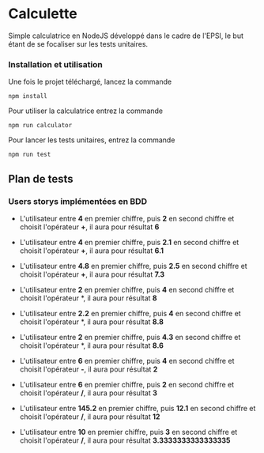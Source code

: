 # Calculette
Simple calculatrice en NodeJS développé dans le cadre de l'EPSI, le but étant
de se focaliser sur les tests unitaires.
### Installation et utilisation
Une fois le projet téléchargé, lancez la commande 
```
npm install
```
Pour utiliser la calculatrice entrez la commande
```
npm run calculator
```
Pour lancer les tests unitaires, entrez la commande
```
npm run test
```
## Plan de tests

### Users storys implémentées en BDD

 * L'utilisateur entre **4** en premier chiffre, puis **2** en second chiffre et choisit l'opérateur **+**, il aura pour résultat **6**
 * L'utilisateur entre **4** en premier chiffre, puis **2.1** en second chiffre et choisit l'opérateur **+**, il aura pour résultat **6.1**
 * L'utilisateur entre **4.8** en premier chiffre, puis **2.5** en second chiffre et choisit l'opérateur **+**, il aura pour résultat **7.3**

 * L'utilisateur entre **2** en premier chiffre, puis **4** en second chiffre et choisit l'opérateur *, il aura pour résultat **8**
 * L'utilisateur entre **2.2** en premier chiffre, puis **4** en second chiffre et choisit l'opérateur *, il aura pour résultat **8.8**
 * L'utilisateur entre **2** en premier chiffre, puis **4.3** en second chiffre et choisit l'opérateur *, il aura pour résultat **8.6**

 * L'utilisateur entre **6** en premier chiffre, puis **4** en second chiffre et choisit l'opérateur **-**, il aura pour résultat **2**

 * L'utilisateur entre **6** en premier chiffre, puis **2** en second chiffre et choisit l'opérateur **/**, il aura pour résultat **3**
 * L'utilisateur entre **145.2** en premier chiffre, puis **12.1** en second chiffre et choisit l'opérateur **/**, il aura pour résultat **12**
 * L'utilisateur entre **10** en premier chiffre, puis **3** en second chiffre et choisit l'opérateur **/**, il aura pour résultat **3.3333333333333335**
